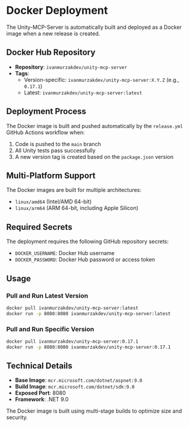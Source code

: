 # Docker Deployment

The Unity-MCP-Server is automatically built and deployed as a Docker image when a new release is created.

## Docker Hub Repository

- **Repository**: `ivanmurzakdev/unity-mcp-server`
- **Tags**: 
  - Version-specific: `ivanmurzakdev/unity-mcp-server:X.Y.Z` (e.g., `0.17.1`)
  - Latest: `ivanmurzakdev/unity-mcp-server:latest`

## Deployment Process

The Docker image is built and pushed automatically by the `release.yml` GitHub Actions workflow when:

1. Code is pushed to the `main` branch
2. All Unity tests pass successfully  
3. A new version tag is created based on the `package.json` version

## Multi-Platform Support

The Docker images are built for multiple architectures:
- `linux/amd64` (Intel/AMD 64-bit)
- `linux/arm64` (ARM 64-bit, including Apple Silicon)

## Required Secrets

The deployment requires the following GitHub repository secrets:
- `DOCKER_USERNAME`: Docker Hub username
- `DOCKER_PASSWORD`: Docker Hub password or access token

## Usage

### Pull and Run Latest Version
```bash
docker pull ivanmurzakdev/unity-mcp-server:latest
docker run -p 8080:8080 ivanmurzakdev/unity-mcp-server:latest
```

### Pull and Run Specific Version
```bash
docker pull ivanmurzakdev/unity-mcp-server:0.17.1
docker run -p 8080:8080 ivanmurzakdev/unity-mcp-server:0.17.1
```

## Technical Details

- **Base Image**: `mcr.microsoft.com/dotnet/aspnet:9.0`
- **Build Image**: `mcr.microsoft.com/dotnet/sdk:9.0`
- **Exposed Port**: 8080
- **Framework**: .NET 9.0

The Docker image is built using multi-stage builds to optimize size and security.